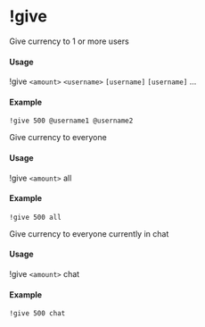 # !give
Give currency to 1 or more users

#### Usage
!give `<amount>` `<username>` `[username]` `[username]` ...

#### Example
    !give 500 @username1 @username2

Give currency to everyone

#### Usage
!give `<amount>` all

#### Example
    !give 500 all

Give currency to everyone currently in chat

#### Usage
!give `<amount>` chat

#### Example
    !give 500 chat
